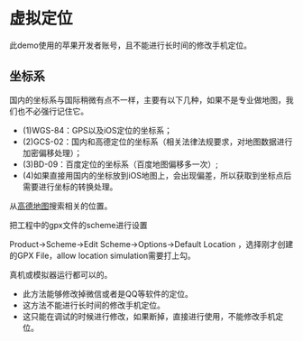 # 虚拟定位

此demo使用的苹果开发者账号，且不能进行长时间的修改手机定位。

## 坐标系

国内的坐标系与国际稍微有点不一样，主要有以下几种，如果不是专业做地图，我们也不必强行记住它。

* (1)WGS-84：GPS以及iOS定位的坐标系；
* (2)GCS-02：国内和高德定位的坐标系（相关法律法规要求，对地图数据进行加密偏移处理）；
* (3)BD-09：百度定位的坐标系（百度地图偏移多一次）;
* (4)如果直接用国内的坐标放到iOS地图上，会出现偏差，所以获取到坐标点后需要进行坐标的转换处理。

从[高德地图]([http://lbs.amap.com/console/show/picker](http://lbs.amap.com/console/show/picker))搜索相关的位置。

把工程中的gpx文件的scheme进行设置

Product->Scheme->Edit Scheme->Options->Default Location ，选择刚才创建的GPX File，allow location simulation需要打上勾。

真机或模拟器运行都可以的。

* 此方法能够修改掉微信或者是QQ等软件的定位。
* 这方法不能进行长时间的修改手机定位。
* 这只能在调试的时候进行修改，如果断掉，直接进行使用，不能修改手机定位。